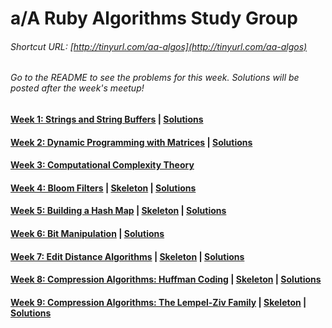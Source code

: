 # a/A Ruby Algorithms Study Group
###### Shortcut URL: [http://tinyurl.com/aa-algos](http://tinyurl.com/aa-algos)


###### Go to the README to see the problems for this week. Solutions will be posted after the week's meetup!
#### [Week 1: Strings and String Buffers](week1_strings.md) | [Solutions](week1_solutions.md)
#### [Week 2: Dynamic Programming with Matrices](week2_dynamic_programming.md) | [Solutions](week2_solutions.md)
#### [Week 3: Computational Complexity Theory](week3_computational_complexity.md)
#### [Week 4: Bloom Filters](week4_bloom_filters.md) | [Skeleton](lib/week4_bloom_filter/week4_bloom_filter.zip) | [Solutions](week4_solutions.rb)
#### [Week 5: Building a Hash Map](week5_hash_maps.md) | [Skeleton](lib/week5_hash_map/skeleton.zip) | [Solutions](lib/week5_hash_map/solution/lib)
#### [Week 6: Bit Manipulation](week6_bit_manipulation.md) | [Solutions](week6_solutions.md)
#### [Week 7: Edit Distance Algorithms](week7_edit_distance.md) | [Skeleton](lib/week7_edit_distance/skeleton.zip) | [Solutions](week7_solutions.md)
#### [Week 8: Compression Algorithms: Huffman Coding](week8_huffman_coding.md) | [Skeleton](lib/week8_huffman_coding/skeleton.zip) | [Solutions](week8_solutions.rb)
#### [Week 9: Compression Algorithms: The Lempel-Ziv Family](week9_lempel_ziv.md) | [Skeleton](lib/week9_lempel_ziv/skeleton.zip) | [Solutions](week9_solutions.rb)
